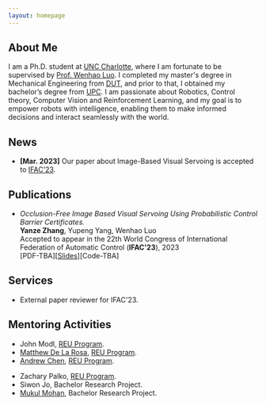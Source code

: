 ```yaml
---
layout: homepage
---
```


## About Me

I am a Ph.D. student at [UNC Charlotte](https://www.charlotte.edu/), where I am fortunate to be supervised
by [Prof. Wenhao Luo](https://webpages.charlotte.edu/wluo4/). I completed my master's degree in Mechanical Engineering
from [DUT](https://en.dlut.edu.cn/), and prior to that, I obtained my bachelor’s
degree from [UPC](https://english.upc.edu.cn/). I am passionate about Robotics, Control theory, Computer Vision and Reinforcement Learning, and my goal is to empower robots with intelligence, enabling them to make informed decisions and interact seamlessly with the world. 
<!--- Specifically, my research focuses on principled methods for robust and interactive autonomy that enable robots to safely and effectively collaborate with each other and with humans in the physical world. -->


<!--- My research interests include Robotics, Control, Computer Vision, and Reinforcement Learning.  My current research focuses on applying deep learning models to anomaly detection and automated batch job schedulers. -->

## News

- **[Mar. 2023]** Our paper about Image-Based Visual Servoing is accepted to [IFAC’23](https://www.ifac2023.org/).

<!-- - **[Mar. 2023]** I will start my summer internship as a return Research Scientist Intern at [Meta](https://about.meta.com/). 

- **[May. 2023]** Our poster gets the <strong><i style="color:#e74d3c">Outstanding Poster Award - 3<sup>rd</sup>
  Place</i></strong> at the [IPDPS'23 Ph.D. forum](http://www.ipdps.org/ipdps2023/2023-phd-forum.html).
- **[May. 2023]** I will present our work at [IPDPS’23](https://www.ipdps.org/).
- **[Mar. 2023]** Our poster proposal has been accepted for presentation at
  the [IPDPS'23 Ph.D. forum](http://www.ipdps.org/ipdps2023/2023-phd-forum.html).
- **[Jan. 2023]** Our paper about Anomaly Detection is accepted to [IPDPS’23](https://www.ipdps.org/).
- **[Sept. 2022]** Our paper about Anomaly Detection is accepted to [SC’22 FTXS](https://sc22.supercomputing.org/).
- **[Jun. 2022]** I will present our work at [HPDC'22](https://www.hpdc.org/2022/).
- **[May. 2022]** I will start my summer internship as a Research Scientist Intern at [Meta](https://about.meta.com/).
- **[May. 2022]** I
  recived [CCI Essam El-Kwae Student-Faculty Research Award](https://cci.charlotte.edu/news/2022-05-02/cci-facultystaff-awards-luncheon)
  together with my advisor Dr. Dong Dai.
- **[Mar. 2022]** Our paper about [HPC Batch Scheduling](https://dl.acm.org/doi/10.1145/3502181.3531470) is accepted
  to [HPDC'22](https://www.hpdc.org/2022/).
- **[Sept. 2021]** Our paper about [Parallel File Systems](https://webpages.charlotte.edu/ddai/papers/tos-pfs-2022.pdf)
  is accepted to [ACM TOS'22](https://dl.acm.org/journal/tos).
- **[Jun. 2021]** Our paper about [Anomaly Detection](https://dl.acm.org/doi/abs/10.1145/3465332.3470873) is accepted
  to [HotStorage'21](https://www.hotstorage.org/2021/) <strong><i style="color:#e74d3c">Best Paper Nominee</i></strong>
- **[Jun. 2020]** Our paper about [HPC Batch Scheduling](https://ieeexplore.ieee.org/abstract/document/9355253) is
  accepted to [SC'20](https://sc20.supercomputing.org/). -->

## Publications

- *Occlusion-Free Image Based Visual Servoing Using Probabilistic Control Barrier Certificates.*
  <br>
  **Yanze Zhang**, Yupeng Yang, Wenhao Luo
  <br>
  Accepted to appear in the 22th World Congress of International Federation of Automatic Control (**IFAC'23**), 2023
  <br>
  [PDF-TBA][[Slides](https://drive.google.com/file/d/15gWHsd9hAaYWi5rJtmvI__ndZo16p263/view?usp=sharing)][Code-TBA]


<!--- - *Drill: Log-based Anomaly Detection for Large-scale Storage Systems Using Source Code Analysis.*
  <br>
  **Di Zhang**, Chris Egersdoerfer, Tabassum Mahmud, Mai Zheng, Dong Dai
  <br>
  Accepted to appear in 37th IEEE International Parallel & Distributed Processing Symposium (**IPDPS'23**), 2023
  <br>
  [PDF-TBA][[Code](https://github.com/DIR-LAB/DRILL)][Slides-TBA]

- *ClusterLog: Clustering Logs for Effective Log-based Anomaly Detection*
  <br>
  Chris Egersdoerfer, **Di Zhang**, Dong Dai
  <br>
  Workshop on Fault Tolerance for HPC at eXtreme Scale (with **SC’22**).
  <br>
  [[PDF](https://daidong.github.io/files/clusterlog-ftxs22.pdf)]

- *SchedInspector: A Batch Job Scheduling Inspector Using Reinforcement Learning*
  <br>
  **Di Zhang**, Dong Dai, Bing Xie
  <br>
  31st International ACM Symposium on High-Performance Parallel and Distributed Computing. **HPDC'22**.
  <br>
  [[PDF](https://webpages.charlotte.edu/ddai/papers/dong-hpdc-schedinspector-22.pdf)] [[Code](https://github.com/DIR-LAB/SchedInspector)] [[Slides](https://webpages.charlotte.edu/ddai/papers/schedinspector-hpdc22-pub.pptx)]

- *A Study of Failure Recovery and Logging of High-Performance Parallel File Systems*
  <br>
  Runzhou Han, Om Rameshwar Gatla, Mai Zheng, Jinrui Cao, **Di Zhang**, Dong Dai, Yong Chen, Jonathan Cook
  <br>
  ACM Transactions on Storage. **TOS'22**.
  <br>
  [[PDF](https://webpages.charlotte.edu/ddai/papers/tos-pfs-2022.pdf)]

- *SentiLog: Anomaly Detecting on Parallel File Systems via Log-based Sentiment Analysis*
  <br>
  **Di Zhang**, Dong Dai, Runzhou Han, Mai Zheng
  <br>
  13th ACM Workshop on Hot Topics in Storage and File Systems. **HotStorage'21**.
  <br>
  [[PDF](https://dl.acm.org/doi/10.1145/3465332.3470873)] [[Slides](https://webpages.charlotte.edu/ddai/papers/SentiLog_hotstorage_slides.pdf)]

- *RLScheduler: An Automated HPC Batch Job Scheduler Using Reinforcement Learning*
  <br>
  **Di Zhang**, Dong Dai, Youbiao He, Forrest Sheng Bao, Bing Xie
  <br>
  International Conference for High Performance Computing, Networking, Storage and Analysis. **SC'20**.
  <br>
  [[PDF](https://webpages.charlotte.edu/ddai/papers/dong-sc-20.pdf)] [[Code](https://github.com/DIR-LAB/deep-batch-scheduler)] [[Slides](https://webpages.charlotte.edu/ddai/papers/RLScheduler_Di_slides.pdf)] -->

## Services

<!---- Student volunteer in SC’21, ISSRE'22.
- External paper reviewer for IPDPS'23, BIGDATA'22, IPDPS’22, ICPP'22, CCGrid’22, IPDPS’20, ICPP’20. -->
- External paper reviewer for IFAC'23.

## Mentoring Activities

- John Modl, [REU Program](https://www.nsf.gov/crssprgm/reu/).
- [Matthew De La Rosa](https://www.linkedin.com/in/matthewdelarosa/), [REU Program](https://www.nsf.gov/crssprgm/reu/).
- [Andrew Chen](https://www.linkedin.com/in/andrewchen0028/), [REU Program](https://www.nsf.gov/crssprgm/reu/).
<!--- [Chris Egersdoerfer](https://www.linkedin.com/in/chris-egersdoerfer-6699b7192/), Bachelor Research Project. Now at
  UNCC as a master student. -->
- Zachary Palko, [REU Program](https://www.nsf.gov/crssprgm/reu/).
- Siwon Jo, Bachelor Research Project.
- [Mukul Mohan](https://www.linkedin.com/in/mukul-mohan-77573522a/?trk=people-guest_people_search-card), Bachelor Research Project.


<!--- ## Awards & Honors

- Outstanding Poster Award - 3<sup>rd</sup> place, IEEE International Parallel & Distributed Processing Symposium (
  IPDPS), 2023
- Merit Scholarship $1500, UNC Charlotte, 2023
- Student Travel Grant $1000, ACM International Symposium on High-Performance Parallel and Distributed Computing (HPDC),
  2022
- CCI Essam El-Kwae Student-Faculty Research Award $500, UNC Charlotte, 2022 -->
